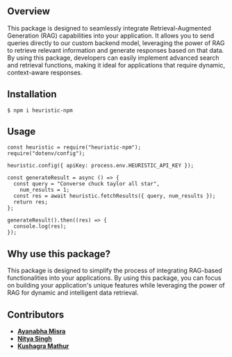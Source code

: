 ## Overview

This package is designed to seamlessly integrate Retrieval-Augmented Generation (RAG) capabilities into your application. It allows you to send queries directly to our custom backend model, leveraging the power of RAG to retrieve relevant information and generate responses based on that data. By using this package, developers can easily implement advanced search and retrieval functions, making it ideal for applications that require dynamic, context-aware responses.


## Installation

```$ npm i heuristic-npm```


## Usage
```
const heuristic = require("heuristic-npm");
require("dotenv/config");

heuristic.config({ apiKey: process.env.HEURISTIC_API_KEY });

const generateResult = async () => {
  const query = "Converse chuck taylor all star",
    num_results = 1;
  const res = await heuristic.fetchResults({ query, num_results });
  return res;
};

generateResult().then((res) => {
  console.log(res);
});

```

## Why use this package?

This package is designed to simplify the process of integrating RAG-based functionalities into your applications. By using this package, you can focus on building your application's unique features while leveraging the power of RAG for dynamic and intelligent data retrieval.

## Contributors
- **[Ayanabha Misra](https://www.linkedin.com/in/ayanabha-misra-7196091b4/)**
- **[Nitya Singh](https://www.linkedin.com/in/nitya-singh-weltmeister//)**
- **[Kushagra Mathur](https://www.linkedin.com/in/kushagramathur37/)**
